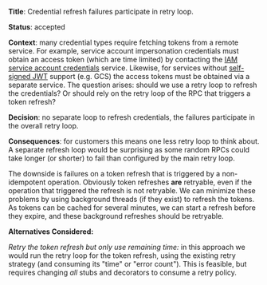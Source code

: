 **Title**: Credential refresh failures participate in retry loop.

**Status**: accepted

**Context**: many credential types require fetching tokens from a remote
service. For example, service account impersonation credentials must obtain an
access token (which are time limited) by contacting the
[IAM service account credentials] service. Likewise, for services without
[self-signed JWT] support (e.g. GCS) the access tokens must be obtained via a
separate service. The question arises: should we use a retry loop to refresh the
credentials? Or should rely on the retry loop of the RPC that triggers a token
refresh?

**Decision**: no separate loop to refresh credentials, the failures participate
in the overall retry loop.

**Consequences**: for customers this means one less retry loop to think about. A
separate refresh loop would be surprising as some random RPCs could take longer
(or shorter) to fail than configured by the main retry loop.

The downside is failures on a token refresh that is triggered by a
non-idempotent operation. Obviously token refreshes **are** retryable, even if
the operation that triggered the refresh is not retryable. We can minimize these
problems by using background threads (if they exist) to refresh the tokens. As
tokens can be cached for several minutes, we can start a refresh before they
expire, and these background refreshes should be retryable.

**Alternatives Considered:**

_Retry the token refresh but only use remaining time:_ in this approach we would
run the retry loop for the token refresh, using the existing retry strategy (and
consuming its "time" or "error count"). This is feasible, but requires changing
*all* stubs and decorators to consume a retry policy.

[iam service account credentials]: https://cloud.google.com/iam/docs/reference/credentials/rest
[self-signed jwt]: https://google.aip.dev/auth/4111
